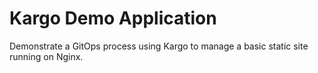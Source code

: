# Kargo Demo Application

Demonstrate a GitOps process using Kargo to manage a basic static site running on Nginx.
